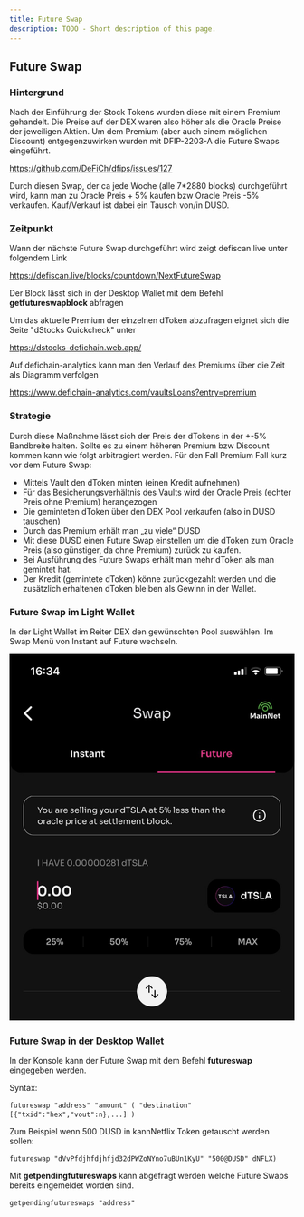 ```yaml
---
title: Future Swap
description: TODO - Short description of this page.
---
```


## Future Swap

### Hintergrund

Nach der Einführung der Stock Tokens wurden diese mit einem Premium gehandelt. Die Preise auf der DEX waren also höher als die Oracle Preise der jeweiligen Aktien. Um dem Premium (aber auch einem möglichen Discount) entgegenzuwirken wurden mit DFIP-2203-A die Future Swaps eingeführt.

<https://github.com/DeFiCh/dfips/issues/127>

Durch diesen Swap, der ca jede Woche (alle 7\*2880 blocks) durchgeführt wird, kann man zu Oracle Preis + 5% kaufen bzw Oracle Preis -5% verkaufen. Kauf/Verkauf ist dabei ein Tausch von/in DUSD.

### Zeitpunkt

Wann der nächste Future Swap durchgeführt wird zeigt defiscan.live unter folgendem Link

<https://defiscan.live/blocks/countdown/NextFutureSwap>

Der Block lässt sich in der Desktop Wallet mit dem Befehl **getfutureswapblock** abfragen

Um das aktuelle Premium der einzelnen dToken abzufragen eignet sich die Seite "dStocks Quickcheck" unter

<https://dstocks-defichain.web.app/>

Auf defichain-analytics kann man den Verlauf des Premiums über die Zeit als Diagramm verfolgen

<https://www.defichain-analytics.com/vaultsLoans?entry=premium>

### Strategie

Durch diese Maßnahme lässt sich der Preis der dTokens in der +-5% Bandbreite halten. Sollte es zu einem höheren Premium bzw Discount kommen kann wie folgt arbitragiert werden. Für den Fall Premium Fall kurz vor dem Future Swap:

- Mittels Vault den dToken minten (einen Kredit aufnehmen)
- Für das Besicherungsverhältnis des Vaults wird der Oracle Preis (echter Preis ohne Premium) herangezogen
- Die geminteten dToken über den DEX Pool verkaufen (also in DUSD tauschen)
- Durch das Premium erhält man „zu viele“ DUSD
- Mit diese DUSD einen Future Swap einstellen um die dToken zum Oracle Preis (also günstiger, da ohne Premium) zurück zu kaufen.
- Bei Ausführung des Future Swaps erhält man mehr dToken als man gemintet hat.
- Der Kredit (gemintete dToken) könne zurückgezahlt werden und die zusätzlich erhaltenen dToken bleiben als Gewinn in der Wallet.

### Future Swap im Light Wallet

In der Light Wallet im Reiter DEX den gewünschten Pool auswählen. Im Swap Menü von Instant auf Future wechseln.

![Future Swap im light wallet](./media/future_swap_01.jpg)

### Future Swap in der Desktop Wallet

In der Konsole kann der Future Swap mit dem Befehl **futureswap** eingegeben werden.

Syntax:

```abap
futureswap "address" "amount" ( "destination" [{"txid":"hex","vout":n},...] )
```

Zum Beispiel wenn 500 DUSD in kannNetflix Token getauscht werden sollen:

```abap
futureswap "dVvPfdjhfdjhfjd32dPWZoNYno7uBUn1KyU" "500@DUSD" dNFLX)
```

Mit **getpendingfutureswaps** kann abgefragt werden welche Future Swaps bereits eingemeldet worden sind.

```abap
getpendingfutureswaps "address"
```
